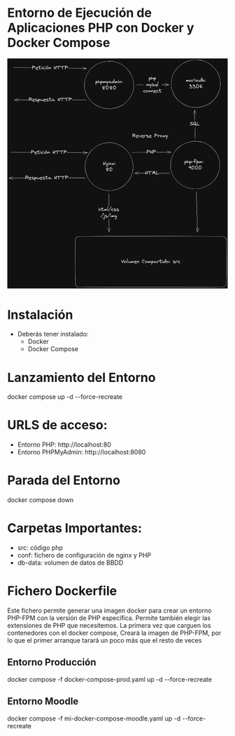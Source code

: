 # Entorno de Ejecución de Aplicaciones PHP con Docker y Docker Compose
![Arquitectura](./docs/arquitectura.png)
# Instalación
* Deberás tener instalado:
  * Docker
  * Docker Compose
# Lanzamiento del Entorno
docker compose up -d --force-recreate

# URLS de acceso:
* Entorno PHP: http://localhost:80
* Entorno PHPMyAdmin: http://localhost:8080

# Parada del Entorno
docker compose down

# Carpetas Importantes:
* src: código php
* conf: fichero de configuración de nginx y PHP
* db-data: volumen de datos de BBDD

# Fichero Dockerfile
Este fichero permite generar una imagen docker para crear 
un entorno PHP-FPM con la versión de PHP específica.
Permite también elegir las extensiones de PHP que necesitemos.
La primera vez que carguen los contenedores con el docker compose, 
Creará la imagen de PHP-FPM, por lo que el primer arranque tarará 
un poco más que el resto de veces

## Entorno Producción
docker compose -f docker-compose-prod.yaml up -d --force-recreate

## Entorno Moodle
docker compose -f mi-docker-compose-moodle.yaml up -d --force-recreate
